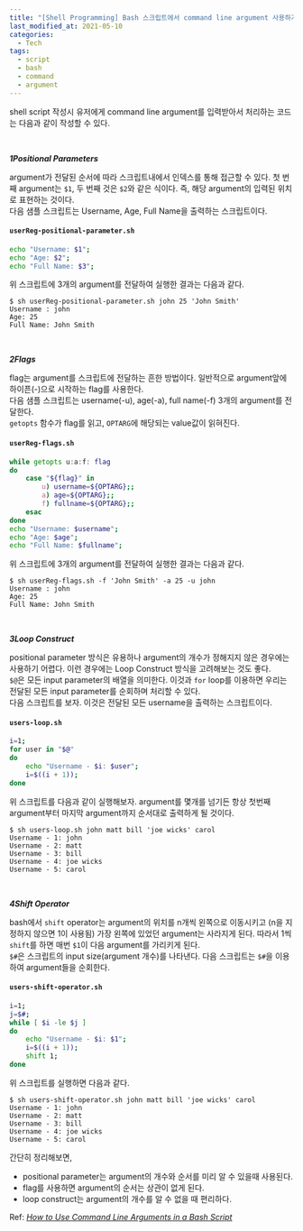```yaml
---
title: "[Shell Programming] Bash 스크립트에서 command line argument 사용하기"
last_modified_at: 2021-05-10
categories:
  - Tech
tags:
  - script
  - bash
  - command
  - argument
---
```


shell script 작성시 유저에게 command line argument를 입력받아서 처리하는 코드는 다음과 같이 작성할 수 있다.

<br>

_**<span class="order-box">1</span>Positional Parameters**_

argument가 전달된 순서에 따라 스크립트내에서 인덱스를 통해 접근할 수 있다. 첫 번째 argument는 `$1`, 두 번째 것은 `$2`와 같은 식이다. 즉, 해당 argument의 입력된 위치로 표현하는 것이다.<br>
다음 샘플 스크립트는 Username, Age, Full Name을 출력하는 스크립트이다.

#### **`userReg-positional-parameter.sh`**
```sh
echo "Username: $1";
echo "Age: $2";
echo "Full Name: $3";
```
위 스크립트에 3개의 argument를 전달하여 실행한 결과는 다음과 같다.
```
$ sh userReg-positional-parameter.sh john 25 'John Smith'
Username : john
Age: 25
Full Name: John Smith
```
<br>

_**<span class="order-box">2</span>Flags**_

flag는 argument를 스크립트에 전달하는 흔한 방법이다. 일반적으로 argument앞에 하이픈(-)으로 시작하는 flag를 사용한다.<br>
다음 샘플 스크립트는 username(-u), age(-a), full name(-f) 3개의 argument를 전달한다.<br>
`getopts` 함수가 flag를 읽고, `OPTARG`에 해당되는 value값이 읽혀진다.

#### **`userReg-flags.sh`**
```sh
while getopts u:a:f: flag
do
    case "${flag}" in
        u) username=${OPTARG};;
        a) age=${OPTARG};;
        f) fullname=${OPTARG};;
    esac
done
echo "Username: $username";
echo "Age: $age";
echo "Full Name: $fullname";
```
위 스크립트에 3개의 argument를 전달하여 실행한 결과는 다음과 같다.
```
$ sh userReg-flags.sh -f 'John Smith' -a 25 -u john
Username : john
Age: 25
Full Name: John Smith
```
<br>

_**<span class="order-box">3</span>Loop Construct**_

positional parameter 방식은 유용하나 argument의 개수가 정해지지 않은 경우에는 사용하기 어렵다.
이런 경우에는 Loop Construct 방식을 고려해보는 것도 좋다.<br>
`$@`은 모든 input parameter의 배열을 의미한다. 
이것과 `for` loop를 이용하면 우리는 전달된 모든 input parameter를 순회하며 처리할 수 있다.<br>
다음 스크립트를 보자. 이것은 전달된 모든 username을 출력하는 스크립트이다.

#### **`users-loop.sh`**
```sh
i=1;
for user in "$@" 
do
    echo "Username - $i: $user";
    i=$((i + 1));
done
```

위 스크립트를 다음과 같이 실행해보자. 
argument를 몇개를 넘기든 항상 첫번째 argument부터 마지막 argument까지 순서대로 출력하게 될 것이다.

```
$ sh users-loop.sh john matt bill 'joe wicks' carol
Username - 1: john
Username - 2: matt
Username - 3: bill
Username - 4: joe wicks
Username - 5: carol
```
<br>

_**<span class="order-box">4</span>Shift Operator**_

bash에서 `shift` operator는 argument의 위치를 n개씩 왼쪽으로 이동시키고 (n을 지정하지 않으면 1이 사용됨) 가장 왼쪽에 있었던 argument는 사라지게 된다.
따라서 1씩 `shift`를 하면 매번 `$1`이 다음 argument를 가리키게 된다.<br>
`$#`은 스크립트의 input size(argument 개수)를 나타낸다. 다음 스크립트는 `$#`을 이용하여 argument들을 순회한다.

#### **`users-shift-operator.sh`**
```sh
i=1;
j=$#;
while [ $i -le $j ] 
do
    echo "Username - $i: $1";
    i=$((i + 1));
    shift 1;
done
```

위 스크립트를 실행하면 다음과 같다. 

```
$ sh users-shift-operator.sh john matt bill 'joe wicks' carol
Username - 1: john
Username - 2: matt
Username - 3: bill
Username - 4: joe wicks
Username - 5: carol
```

간단히 정리해보면,
- positional parameter는 argument의 개수와 순서를 미리 알 수 있을때 사용된다.
- flag를 사용하면 argument의 순서는 상관이 없게 된다.
- loop construct는 argument의 개수를 알 수 없을 때 편리하다.

Ref: [_How to Use Command Line Arguments in a Bash Script_](https://www.baeldung.com/linux/use-command-line-arguments-in-bash-script)